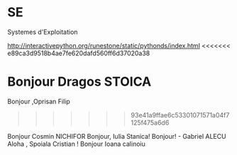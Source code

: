 SE
==

Systemes d'Exploitation


http://interactivepython.org/runestone/static/pythonds/index.html
<<<<<<< e89ca3d9518b4ae7fe620dafd560ff6d37020a38

Bonjour Dragos STOICA
=======
Bonjour ,Oprisan Filip
>>>>>>> 93e41a9ffae6c53301071571a04f7125f475a6d6

Bonjour Cosmin NICHIFOR
Bonjour, Iulia Stanica!
Bonjour! - Gabriel ALECU
Aloha , Spoiala Cristian !
Bonjour Ioana calinoiu